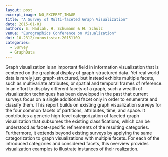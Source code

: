 ```yaml
---
layout: post
excerpt_image: NO_EXCERPT_IMAGE
title: "A Survey of Multi-faceted Graph Visualization"
date: 2015-01-01
authors: S. Hadlak, H. Schumann & H. Schulz
venue: "Eurographics Conference on Visualization"
doi: 10.2312/eurovisstar.20151109
categories:
  - Survey
  - GraphData
---
```

Graph visualization is an important ﬁeld in information visualization that is centered on the graphical display of graph-structured data. Yet real world data is rarely just graph-structured, but instead exhibits multiple facets, such as multivariate attributes, or spatial and temporal frames of reference. In an effort to display different facets of a graph, such a wealth of visualization techniques has been developed in the past that current surveys focus on a single additional facet only in order to enumerate and classify them. This report builds on existing graph visualization surveys for the four common facets of partitions, attributes, time, and space. It contributes a generic high-level categorization of faceted graph visualization that subsumes the existing classiﬁcations, which can be understood as facet-speciﬁc reﬁnements of the resulting categories. Furthermore, it extends beyond existing surveys by applying the same categorization to graph visualizations with multiple facets. For each of the introduced categories and considered facets, this overview provides visualization examples to illustrate instances of their realization.
